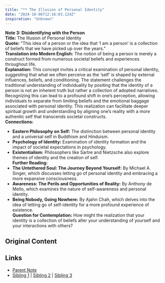 ```yaml
---
title: "** The Illusion of Personal Identity"
date: "2024-10-06T12:16:03.124Z"
inspiration: "Unknown"
---
```


  
**Note 3: Disidentifying with the Person**  
**Title:** The Illusion of Personal Identity  
**Quote:** "This idea of a person or the idea that ‘I am a person’ is a collection of beliefs that we have picked up over the years."  
**Translation into Modern English:** The notion of being a person is merely a construct formed from numerous societal beliefs and experiences throughout life.  
**Explanation:** This concept invites a critical examination of personal identity, suggesting that what we often perceive as the ‘self’ is shaped by external influences, beliefs, and conditioning. The statement challenges the traditional understanding of individuality by positing that the identity of a person is not an inherent truth but rather a collection of adopted narratives. Recognizing this can lead to a profound shift in one’s perception, allowing individuals to separate from limiting beliefs and the emotional baggage associated with personal identity. This realization can facilitate deeper spiritual growth and understanding by aligning one’s reality with a more authentic self that transcends societal constructs.  
**Connections:**  
- **Eastern Philosophy on Self:** The distinction between personal identity and a universal self in Buddhism and Hinduism.  
- **Psychology of Identity:** Examination of identity formation and the impact of societal expectations in psychology.  
- **Existentialism:** Philosophers like Sartre and Nietzsche also explore themes of identity and the creation of self.  
**Further Reading:**  
- **The Untethered Soul: The Journey Beyond Yourself:** By Michael A. Singer, which discusses letting go of personal identity and embracing a more expansive consciousness.  
- **Awareness: The Perils and Opportunities of Reality:** By Anthony de Mello, which examines the nature of self-awareness and personal identity.  
- **Being Nobody, Going Nowhere:** By Ajahn Chah, which delves into the idea of letting go of self-identity for a more profound experience of existence.  
**Question for Contemplation:** How might the realization that your identity is a collection of beliefs alter your understanding of yourself and your interactions with others?  


## Original Content



## Links

- [Parent Note](/parent-note.md)
- [Sibling 1](/zettel1.md) | [Sibling 2](/zettel2.md) | [Sibling 3](/zettel3.md)
